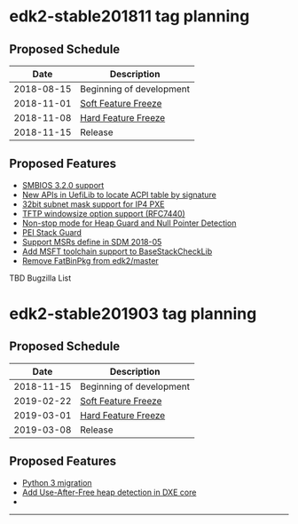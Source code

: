 # edk2-stable201811 tag planning

## Proposed Schedule

| Date       | Description                              |
| ---------- | ---------------------------------------- |
| 2018-08-15 | Beginning of development                 |
| 2018-11-01 | [Soft Feature Freeze](SoftFeatureFreeze) |
| 2018-11-08 | [Hard Feature Freeze](HardFeatureFreeze) |
| 2018-11-15 | Release                                  |

## Proposed Features

* [SMBIOS 3.2.0 support](https://bugzilla.tianocore.org/show_bug.cgi?id=1099)
* [New APIs in UefiLib to locate ACPI table by signature](https://bugzilla.tianocore.org/show_bug.cgi?id=967)
* [32bit subnet mask support for IP4 PXE](https://bugzilla.tianocore.org/show_bug.cgi?id=1125)
* [TFTP windowsize option support (RFC7440)](https://bugzilla.tianocore.org/show_bug.cgi?id=886)
* [Non-stop mode for Heap Guard and Null Pointer Detection](https://bugzilla.tianocore.org/show_bug.cgi?id=1095)
* [PEI Stack Guard](https://bugzilla.tianocore.org/show_bug.cgi?id=1126)
* [Support MSRs define in SDM 2018-05](https://bugzilla.tianocore.org/show_bug.cgi?id=1213)
* [Add MSFT toolchain support to BaseStackCheckLib](https://bugzilla.tianocore.org/show_bug.cgi?id=1239)
* [Remove FatBinPkg from edk2/master](https://bugzilla.tianocore.org/show_bug.cgi?id=1105)

TBD Bugzilla List

# edk2-stable201903 tag planning

## Proposed Schedule

| Date       | Description                              |
| ---------- | ---------------------------------------- |
| 2018-11-15 | Beginning of development                 |
| 2019-02-22 | [Soft Feature Freeze](SoftFeatureFreeze) |
| 2019-03-01 | [Hard Feature Freeze](HardFeatureFreeze) |
| 2019-03-08 | Release                                  |

## Proposed Features
* [Python 3 migration](https://bugzilla.tianocore.org/show_bug.cgi?id=55)
* [Add Use-After-Free heap detection in DXE core](https://bugzilla.tianocore.org/show_bug.cgi?id=1240)
* <TBD Bugzilla List>

---
